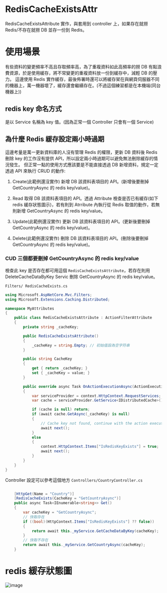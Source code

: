 # RedisCacheExistsAttr
RedisCacheExistsAttribute 實作，與套用到 controller 上，如果存在就撈 Redis/不存在就撈 DB 並存一份到 Redis。

# 使用場景

有些資料的變更頻率不高且存取頻率高，為了重複資料如此高頻率的撈 DB 有點浪費資源，於是使用緩存，將不常變更的重複資料放一份到緩存中，減輕 DB 的壓力。
這邊使用 Redis 實作緩存，最後佈署時還可以將緩存架在與網頁伺服器不同的機器上，萬一機器壞了，緩存還會繼續存在。(不過這個練習都是在本機端(同台機器上))

## redis key 命名方式

是以 Service 名稱為 key 值。(因為正常一個 Controller 只會有一個 Service)

## 為什麼 Redis 緩存設定兩小時過期

這邊考量是萬一更新資料庫的人沒有管理 Redis 的權限，更新 DB 資料後 Redis 刪除 key 的工作沒有提供 API，所以設定兩小時過期可以避免無法刪除緩存的情況發生。
但正常一點的使用方式應該要是不能直接透過 DB 新增資料，規定一定透過 API 來執行 CRUD 的動作:
1. Create(此範例還沒實作)
新增 DB 該資料表項目的 API。(新增後要刪掉 GetCountryAsync 的 redis key/value)。

2. Read
取得 DB 該資料表項目的 API。透過 Attribute 檢查是否已有緩存(如下 redis 緩存狀態圖示)，若有則到 Atrribute 內執行從 Redis 取值的動作，若無則新增 GetCountryAsync 的 redis key/value。

3. Update(此範例還沒實作)
更新 DB 該資料表項目的 API。(更新後要刪掉 GetCountryAsync 的 redis key/value)。

4. Delete(此範例還沒實作)
刪除 DB 該資料表項目的 API。(刪除後要刪掉 GetCountryAsync 的 redis key/value)。

### CUD 三個都要刪掉 GetCountryAsync 的 redis key/value

檢查此 key 是否存在都可用這個 `RedisCacheExistsAttribute`，若存在則用 DeleteCacheDataByKey Servic 刪除 GetCountryAsync 的 redis key/value。

`Filters/ RedisCacheExists.cs`
``` c#
using Microsoft.AspNetCore.Mvc.Filters;
using Microsoft.Extensions.Caching.Distributed;

namespace MyAttributes
{
    public class RedisCacheExistsAttribute : ActionFilterAttribute
    {
        private string _cacheKey;

        public RedisCacheExistsAttribute()
        {
            _cacheKey = string.Empty; // 初始值設為空字符串
        }

        public string CacheKey
        {
            get { return _cacheKey; }
            set { _cacheKey = value; }
        }

        public override async Task OnActionExecutionAsync(ActionExecutingContext context, ActionExecutionDelegate next)
        {
            var serviceProvider = context.HttpContext.RequestServices;
            var cache = serviceProvider.GetService<IDistributedCache>();

            if (cache is null) return;
            if (await cache.GetAsync(_cacheKey) is null)
            {
                // Cache key not found, continue with the action execution
                await next();
            }
            else
            {
                context.HttpContext.Items["IsRedisKeyExists"] = true;
                await next();
            }
        }
    }
}
```

Controller 設定可以參考這個地方
`Controllers/CountryController.cs`
``` C#

    [HttpGet(Name = "Country")]
    [RedisCacheExists(CacheKey = "GetCountryAsync")]
    public async Task<IEnumerable<string>> Get()
    {
        var cacheKey = "GetCountryAsync";
        // 快取存在
        if ((bool)(HttpContext.Items["IsRedisKeyExists"] ?? false))
        {
            return await this._myService.GetCacheDataByKey(cacheKey);
        }
        // 快取不存在
        return await this._myService.GetCountryAsync(cacheKey);
    }
```

# redis 緩存狀態圖
![image](https://github.com/kiwijang/RedisCacheExistsAttr/assets/21300139/750c1235-9b6e-4d6e-a521-493e8d019068)
